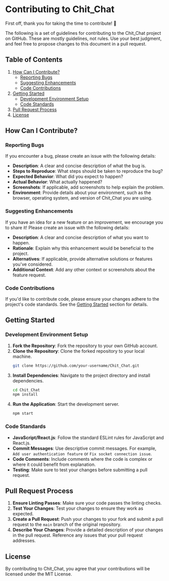 # Contributing to Chit_Chat

First off, thank you for taking the time to contribute! :tada:

The following is a set of guidelines for contributing to the Chit_Chat project on GitHub. These are mostly guidelines, not rules. Use your best judgment, and feel free to propose changes to this document in a pull request.

## Table of Contents

1. [How Can I Contribute?](#how-can-i-contribute)
    - [Reporting Bugs](#reporting-bugs)
    - [Suggesting Enhancements](#suggesting-enhancements)
    - [Code Contributions](#code-contributions)
2. [Getting Started](#getting-started)
    - [Development Environment Setup](#development-environment-setup)
    - [Code Standards](#code-standards)
3. [Pull Request Process](#pull-request-process)
4. [License](#license)

## How Can I Contribute?

### Reporting Bugs

If you encounter a bug, please create an issue with the following details:
- **Description**: A clear and concise description of what the bug is.
- **Steps to Reproduce**: What steps should be taken to reproduce the bug?
- **Expected Behavior**: What did you expect to happen?
- **Actual Behavior**: What actually happened?
- **Screenshots**: If applicable, add screenshots to help explain the problem.
- **Environment**: Provide details about your environment, such as the browser, operating system, and version of Chit_Chat you are using.

### Suggesting Enhancements

If you have an idea for a new feature or an improvement, we encourage you to share it! Please create an issue with the following details:
- **Description**: A clear and concise description of what you want to happen.
- **Rationale**: Explain why this enhancement would be beneficial to the project.
- **Alternatives**: If applicable, provide alternative solutions or features you've considered.
- **Additional Context**: Add any other context or screenshots about the feature request.

### Code Contributions

If you'd like to contribute code, please ensure your changes adhere to the project's code standards. See the [Getting Started](#getting-started) section for details.

## Getting Started

### Development Environment Setup

1. **Fork the Repository**: Fork the repository to your own GitHub account.
2. **Clone the Repository**: Clone the forked repository to your local machine.
    ```bash
    git clone https://github.com/your-username/Chit_Chat.git
    ```
3. **Install Dependencies**: Navigate to the project directory and install dependencies.
    ```bash
    cd Chit_Chat
    npm install
    ```
4. **Run the Application**: Start the development server.
    ```bash
    npm start
    ```

### Code Standards

- **JavaScript/React.js**: Follow the standard ESLint rules for JavaScript and React.js.
- **Commit Messages**: Use descriptive commit messages. For example, `Add user authentication feature` or `Fix socket connection issue`.
- **Code Comments**: Include comments where the code is complex or where it could benefit from explanation.
- **Testing**: Make sure to test your changes before submitting a pull request.

## Pull Request Process

1. **Ensure Linting Passes**: Make sure your code passes the linting checks.
2. **Test Your Changes**: Test your changes to ensure they work as expected.
3. **Create a Pull Request**: Push your changes to your fork and submit a pull request to the `main` branch of the original repository.
4. **Describe Your Changes**: Provide a detailed description of your changes in the pull request. Reference any issues that your pull request addresses.

## License

By contributing to Chit_Chat, you agree that your contributions will be licensed under the MIT License.
